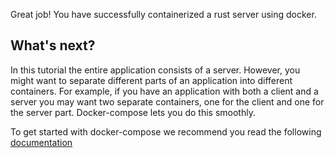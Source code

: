 
Great job! You have successfully containerized a rust server using docker.

## What's next?
In this tutorial the entire application consists of a server. However, you might want to separate different parts of an application into different containers. For example, if you have an application with both a client and a server you may want two separate containers, one for the client and one for the server part. Docker-compose lets you do this smoothly. 

To get started with docker-compose we recommend you read the following [documentation](https://docs.docker.com/compose/)

